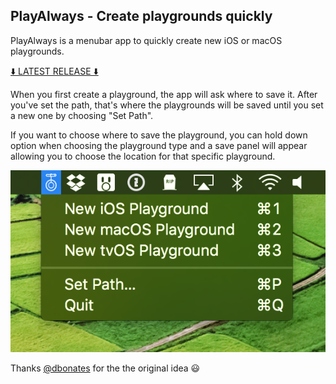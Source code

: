 ## PlayAlways - Create playgrounds quickly

PlayAlways is a menubar app to quickly create new iOS or macOS playgrounds.

[⬇️ LATEST RELEASE ⬇️](https://github.com/insidegui/PlayAlways/releases/latest)

When you first create a playground, the app will ask where to save it. After you've set the path, that's where the playgrounds will be saved until you set a new one by choosing "Set Path".

If you want to choose where to save the playground, you can hold down option when choosing the playground type and a save panel will appear allowing you to choose the location for that specific playground.

![screenshot](./screenshot.png)

Thanks [@dbonates](https://github.com/dbonates) for the the original idea 😃